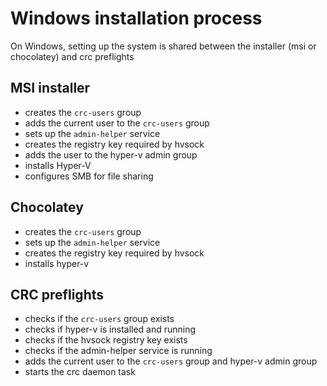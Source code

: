 Windows installation process
============================

On Windows, setting up the system is shared between the installer (msi or chocolatey) and crc preflights


## MSI installer
- creates the `crc-users` group
- adds the current user to the `crc-users` group
- sets up the `admin-helper` service
- creates the registry key required by hvsock
- adds the user to the hyper-v admin group
- installs Hyper-V
- configures SMB for file sharing

## Chocolatey
- creates the `crc-users` group
- sets up the `admin-helper` service
- creates the registry key required by hvsock
- installs hyper-v


## CRC preflights
- checks if the `crc-users` group exists
- checks if hyper-v is installed and running
- checks if the hvsock registry key exists
- checks if the admin-helper service is running
- adds the current user to the `crc-users` group and hyper-v admin group
- starts the crc daemon task

